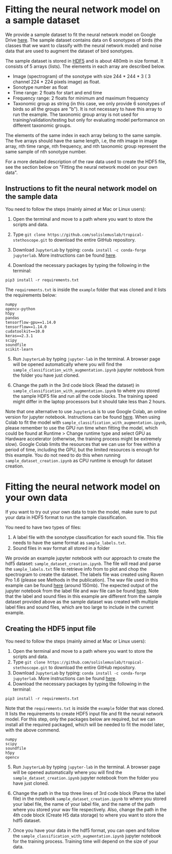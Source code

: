 # Fitting the neural network model on a sample dataset

We provide a sample dataset to fit the neural network model on Google Drive [here](https://drive.google.com/file/d/101Mnahr0ZPVz1eFyBniNPNJ0NltlVhk6/view?usp=sharing). The sample dataset contains data on 6 sonotypes of birds (the classes that we want to classify with the neural network model) and noise data that are used to augment the dataset of bird sonotypes.

The sample dataset is stored in [HDF5](https://en.wikipedia.org/wiki/Hierarchical_Data_Format) and is about 480mb in size format. It consists of 5 arrays (lists). The elements in each array are described below.
- Image (spectrogram) of the sonotype with size 244 * 244 * 3 ( 3 channel 224 * 224 pixels image) as float. 
- Sonotype number as float
- Time range: 2 floats for start and end time
- Frequency range: 2 floats for minimum and maximum frequency
- Taxonomic group as string (in this case, we only provide 6 sonotypes of birds so all the groups are "b"). It is not necessary to have this array to run the example. The taxonomic group array is not used for training/validation/testing but only for evaluating model performance on different taxonomic groups.

The elements of the same index in each array belong to the same sample. The five arrays should have the same length, i.e, the nth image in image array, nth time range, nth frequency, and nth taxonomic group represent the same sample of nth sonotype number.

For a more detailed description of the raw data used to create the HDF5 file, see the section below on "Fitting the neural network model on your own data".


## Instructions to fit the neural network model on the sample data

You need to follow the steps (mainly aimed at Mac or Linux users):

1. Open the terminal and move to a path where you want to store the scripts and data.

2. Type `git clone https://github.com/solislemuslab/tropical-stethoscope.git` to download the entire GitHub repository.

3. Download `JupyterLab` by typing: `conda install -c conda-forge jupyterlab`. More instructions can be found [here](https://jupyter.org/).

4. Download the necessary packages by typing the following in the terminal: 
```  
pip3 install -r requirements.txt
```
The `requirements.txt` is inside the `example` folder that was cloned and it lists the requirements below:
```
numpy
opencv-python
h5py
pandas
tensorflow-gpu==1.14.0
tensorflow==1.14.0
cudatoolkit==10.0
keras==2.3.1
scipy
soundfile
scikit-learn
```

5. Run `JupyterLab` by typing `jupyter-lab` in the terminal. A browser page will be opened automatically where you will find the `sample_classification_with_augmentation.ipynb` jupyter notebook from the folder you have just cloned.

6. Change the path in the 3rd code block (Read the dataset) in `sample_classification_with_augmentation.ipynb` to where you stored the sample HDF5 file and run all the code blocks. The training speed might differ in the laptop processors but it should take less than 2 hours.

Note that one alternative to use `JupyterLab` is to use Google Colab, an online version for jupyter notebook. Instructions can be found [here](https://colab.research.google.com/). When using Colab to fit the model with `sample_classification_with_augmentation.ipynb`, please remember to use the GPU run time when fitting the model, which could be found at Runtime > Change runtime type and select GPU as Hardware accelerator (otherwise, the training process might be extremely slow). Google Colab limits the resources that we can use for free within a period of time, including the GPU, but the limited resources is enough for this example. You do not need to do this when running `sample_dataset_creation.ipynb` as CPU runtime is enough for dataset creation.

# Fitting the neural network model on your own data

If you want to try out your own data to train the model, make sure to put your data in HDF5 format to run the sample classification. 

You need to have two types of files:
1. A label file with the sonotype classification for each sound file. This file needs to have the same format as `sample_labels.txt`.
2. Sound files in wav format all stored in a folder

We provide an example jupyter notebook with our approach to create the hdf5 dataset: `sample_dataset_creation.ipynb`. The file will read and parse the `sample_labels.txt` file to retrieve info from to plot and chop the spectrogram to create the dataset. The labels file was created using Raven Pro 1.6 (please see Methods in the publication). The wav file used in this example can be found [here](https://drive.google.com/file/d/1b0KzSFkvSakbIoQhLk9VHDX8Wi17d2xk/view?usp=sharing) (around 150mb). The expected output of the jupyter notebook from the label file and wav file can be found [here](https://drive.google.com/file/d/1IiNqZQEcxwT8BECapfM7bJS4Y9zmJUaw/view?usp=sharing).
Note that the label and sound files in this example are different from the sample dataset provided above as the sample dataset was created with multiple label files and sound files, which are too large to include in the current example.

## Creating the HDF5 input file

You need to follow the steps (mainly aimed at Mac or Linux users):

1. Open the terminal and move to a path where you want to store the scripts and data.
2. Type `git clone https://github.com/solislemuslab/tropical-stethoscope.git` to download the entire GitHub repository.
3. Download `JupyterLab` by typing: `conda install -c conda-forge jupyterlab`. More instructions can be found [here](https://jupyter.org/).
4. Download the necessary packages by typing the following in the terminal: 
```  
pip3 install -r requirements.txt
```
Note that the `requirements.txt` is inside the `example` folder that was cloned. It lists the requirements to create HDF5 input file and fit the neural network model. For this step, only the packages below are required, but we can install all the required packaged, which will be needed to fit the model later, with the above commend.
```
numpy
scipy
soundfile
h5py
opencv
```

5. Run `JupyterLab` by typing `jupyter-lab` in the terminal. A browser page will be opened automatically where you will find the `sample_dataset_creation.ipynb` jupyter notebook from the folder you have just cloned.

6. Change the path in the top three lines of 3rd code block (Parse the label file) in the notebook `sample_dataset_creation.ipynb` to where you stored your label file, the name of your label file, and the name of the path where you stored your wav file respectively. Also, change the path in the 4th code block (Create H5 data storage) to where you want to store the hdf5 dataset.
7. Once you have your data in the hdf5 format, you can open and follow the `sample_classification_with_augmentation.ipynb` jupyter notebook for the training process. Training time will depend on the size of your data.

